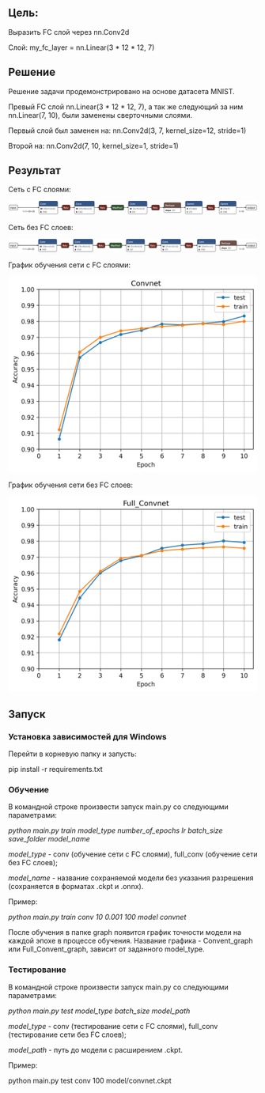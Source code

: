 ## Цель:
Выразить FC слой через nn.Conv2d

Слой:  my_fc_layer = nn.Linear(3 * 12 * 12, 7)

## Решение
Решение задачи продемонстрировано на основе датасета MNIST.

Превый FC слой nn.Linear(3 * 12 * 12, 7), а так же следующий за ним nn.Linear(7, 10), были заменены сверточными слоями.

Первый слой был заменен на: nn.Conv2d(3, 7, kernel_size=12, stride=1)

Второй на: nn.Conv2d(7, 10, kernel_size=1, stride=1)

## Результат

Сеть с FC слоями:

![convnet](https://github.com/iliakhar/FcToConv/blob/master/netron_res/convnet.onnx.png)

Сеть без FC слоев:

![full_convnet](https://github.com/iliakhar/FcToConv/blob/master/netron_res/full_convnet.onnx.png)

График обучения сети с FC слоями:

![convnet_graph](https://github.com/iliakhar/FcToConv/blob/master/graph/Convnet_graph.png)

График обучения сети без FC слоев:

![full_convnet_graph](https://github.com/iliakhar/FcToConv/blob/master/graph/Full_Convnet_graph.png)

## Запуск
### Установка зависимостей для Windows
Перейти в корневую папку и запусть:

pip install -r requirements.txt

### Обучение

В командной строке произвести запуск main.py со следующими параметрами:

*python main.py train model_type number_of_epochs lr batch_size save_folder model_name*

*model_type* - conv (обучение сети с FC слоями), full_conv (обучение сети без FC слоев);

*model_name* - название сохраняемой модели без указания разрешения (сохраняется в форматах .ckpt и .onnx).

Пример:

*python main.py train conv 10 0.001 100 model convnet*

После обучения в папке graph появится график точности модели на каждой эпохе в процессе обучения. Название графика - Convent_graph или Full_Convent_graph, зависит от заданного model_type.

### Тестирование

В командной строке произвести запуск main.py со следующими параметрами:

*python main.py test model_type batch_size model_path*

*model_type* - conv (тестирование сети с FC слоями), full_conv (тестирование сети без FC слоев);

*model_path* - путь до модели с расширением .ckpt.

Пример:

python main.py test conv 100 model/convnet.ckpt
